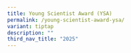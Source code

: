 ```yaml
---
title: Young Scientist Award (YSA)
permalink: /young-scientist-award-ysa/
variant: tiptap
description: ""
third_nav_title: "2025"
---
```

